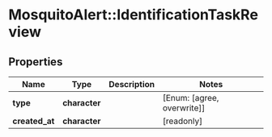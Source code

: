 # MosquitoAlert::IdentificationTaskReview


## Properties
Name | Type | Description | Notes
------------ | ------------- | ------------- | -------------
**type** | **character** |  | [Enum: [agree, overwrite]] 
**created_at** | **character** |  | [readonly] 


